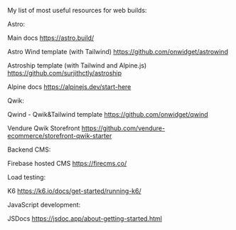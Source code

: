 My list of most useful resources for web builds:

Astro:

Main docs
https://astro.build/

Astro Wind template (with Tailwind)
https://github.com/onwidget/astrowind

Astroship template (with Tailwind and Alpine.js)
https://github.com/surjithctly/astroship

Alpine docs
https://alpinejs.dev/start-here

Qwik:

Qwind - Qwik&Tailwind template
https://github.com/onwidget/qwind

Vendure Qwik Storefront
https://github.com/vendure-ecommerce/storefront-qwik-starter

Backend CMS:

Firebase hosted CMS
https://firecms.co/

Load testing:

K6
https://k6.io/docs/get-started/running-k6/

JavaScript development:

JSDocs
https://jsdoc.app/about-getting-started.html

